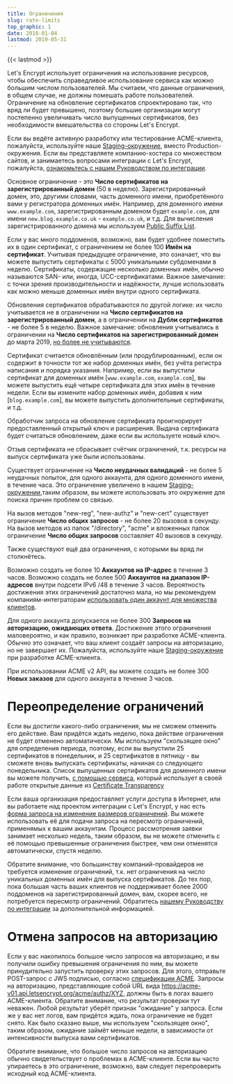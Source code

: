 ```yaml
---
title: Ограничения
slug: rate-limits
top_graphic: 1
date: 2018-01-04
lastmod: 2019-05-31
---
```


{{< lastmod >}}

Let's Encrypt использует ограничения на использование ресурсов, чтобы обеспечить справедливое использование сервиса как можно большим числом пользователей. Мы считаем, что данные ограничения, в общем случае, не должны помешать работе пользователей. Ограничение на обновление сертификатов спроектировано так, что вряд ли будет превышено, поэтому большие организации могут постепенно увеличивать число выпущенных сертификатов, без необходимости вмешательства со стороны Let's Encrypt.

Если вы ведёте активную разработку или тестирование ACME-клиента, пожалуйста, используйте наше [Staging-окружение](/docs/staging-environment/), вместо Production-окружения. Если вы представляете компанию-хостера со множеством сайтов, и занимаетесь вопросами интеграции с Let's Encrypt, пожалуйста, [ознакомьтесь с нашим Руководством по интеграции](/docs/integration-guide).

Основное ограничение - это <a name="certificates-per-registered-domain"></a>**Число сертификатов на зарегистрированный домен** (50 в неделю). Зарегистрированный домен, это, другими словами, часть доменного имени, приобретённого вами у регистратора доменных имён. Например, для доменного имени `www.example.com`, зарегистрированным доменом будет `example.com`, для имени `new.blog.example.co.uk` - `example.co.uk`, и т.д. Для вычисления зарегистрированного домена мы используем [Public Suffix List](https://publicsuffix.org).

Если у вас много поддоменов, возможно, вам будет удобнее поместить их в один сертификат, с ограничением не более 100 <a name="names-per-certificate"></a>**Имён на сертификат**. Учитывая предыдущее ограничение, это означает, что вы можете выпустить сертификаты с 5000 уникальными субдоменами в неделю. Сертификаты, содержащие несколько доменных имён, обычно называются SAN- или, иногда, UCC-сертификатами. Важное замечание: с точки зрения производительности и надёжности, лучше использовать как можно меньше доменных имён внутри одного сертификата.

Обновления сертификатов обрабатываются по другой логике: их число учитывается не в ограничении на **Число сертификатов на зарегистрированный домен**, а в ограничении на **Дубли сертификатов** - не более 5 в неделю. Важное замечание: обновления учитывались в ограничении на **Число сертификатов на зарегистрированный домен** до марта 2019, [но более не учитываются](https://community.letsencrypt.org/t/rate-limits-fixing-certs-per-name-rate-limit-order-of-operations-gotcha/88189).

Сертификат считается обновлённым (или продублированным), если он содержит в точности тот же набор доменных имён, без учёта регистра написания и порядка указания. Например, если вы выпустили сертификат для доменных имён [`www.example.com`, `example.com`], вы можете выпустить ещё четыре сертификата для этих имён в течение недели. Если вы измените набор доменных имён, добавив к ним [`blog.example.com`], вы можете выпустить дополнительные сертификаты, и т.д.

Обработчик запроса на обновление сертификата проигнорирует предоставленный открытый ключ и расширения. Выдача сертификата будет считаться обновлением, даже если вы используете новый ключ.

Отзыв сертификата не сбрасывает счётчик ограничений, т.к. ресурсы на выпуск сертификата уже были использованы.

Существует ограничение на <a name="failed-validations"></a>**Число неудачных валидаций** - не более 5 неудачных попыток, для одного аккаунта, для одного доменного имени, в течение часа. Это ограничение увеличено в нашем [Staging-окружении](/docs/staging-environment/),таким образом, вы можете использовать это окружение для поиска причин проблем со связью.

На вызов методов "new-reg", "new-authz" и "new-cert" существует ограничение <a name="overall-requests"></a>**Число общих запросов** - не более 20 вызовов в секунду. На вызов методов из папок "/directory", "acme" и вложенных папок ограничение **Число общих запросов** составляет 40 вызовов в секунду.

Также существуют ещё два ограничения, с которыми вы вряд ли столкнётесь.

Возможно создать не более 10 <a name="accounts-per-ip-address"></a>**Аккаунтов на IP-адрес** в течение 3 часов. Возможно создать не более 500 **Аккаунтов на диапазон IP-адресов** внутри подсети IPv6 /48 в течение 3 часов. Вероятность достижения этих ограничений достаточно мала, но мы рекомендуем компаниям-интеграторам [использовать один аккаунт для множества клиентов](/docs/integration-guide).

Для одного аккаунта допускается не более 300 <a name="pending-authorizations"></a>**Запросов на авторизацию, ожидающих ответа**. Достижение этого ограничения маловероятно, и как правило, возникает при разработке ACME-клиента. Обычно это означает, что ваш клиент создаёт запросы на авторизацию, но не завершает их. Пожалуйста, используйте наше [Staging-окружение](/docs/staging-environment/) при разработке ACME-клиента.

При использовании ACME v2 API, вы можете создать не более 300 <a name="new-orders"></a>**Новых заказов** для одного аккаунта в течение 3 часов.

# <a name="overrides"></a>Переопределение ограничений

Если вы достигли какого-либо ограничения, мы не сможем отменить его действие. Вам придётся ждать неделю, пока действие ограничения не будет отменено автоматически. Мы используем "скользящее окно" для определения периода, поэтому, если вы выпустили 25 сертификатов в понедельник, и 25 сертификатов в пятницу - вы сможете вновь выпускать сертификаты, начиная со следующего понедельника. Список выпущенных сертификатов для доменного имени вы можете получить, [с помощью сервиса](https://crt.sh), который использует в своей работе открытые данные из [Certificate Transparency](https://www.certificate-transparency.org)

Если ваша организация предоставляет услуги доступа в Интернет, или вы работаете над проектом интеграции с Let's Encrypt, у нас есть [форма запроса на изменение размеров ограничений](https://goo.gl/forms/plqRgFVnZbdGhE9n1). Вы можете использовать её для подачи запроса на пересмотр ограничений, применямых к вашим аккаунтам. Процесс рассмотрения заявки занимает несколько недель, таким образом, вы не можете отменить с её помощью превышенные ограничения быстрее, чем они отменятся автоматически, спустя неделю.

Обратите внимание, что большинству компаний-провайдеров не требуется изменение ограничений, т.к. нет ограничения на число уникальных доменных имён для выпуска сертификатов. До тех пор, пока большая часть ваших клиентов не поддерживает более 2000 поддоменов на зарегистрированный домен, вам, скорее всего, не потребуется пересмотр ограничений. Обратитесь [нашему Руководству по интеграции](/docs/integration-guide) за дополнительной информацией.

# <a name="clearing-pending"></a>Отмена запросов на авторизацию

Если у вас накопилось большое число запросов на авторизацию, и вы получили ошибку превышения ограничения по ним, вы можете принудительно запустить проверку этих запросов. Для этого, отправьте POST-запрос с JWS подписью, согласно [спецификации ACME](https://github.com/ietf-wg-acme/acme/blob/master/draft-ietf-acme-acme.md#responding-to-challenges). Запросы на авторизацию, представляющие собой URL вида https://acme-v01.api.letsencrypt.org/acme/authz/XYZ, должны быть в логах вашего ACME-клиента. Обратите внимание, что результат проверки тут неважен. Любой результат уберёт признак "ожидание" у запроса. Если же у вас нет логов, вам придётся ждать, пока ограничение не будет снято. Как было сказано выше, мы используем "скользящее окно", таким образом, ожидание займёт меньше недели, в зависимости от интенсивности выпуска вами сертификатов.

Обратите внимание, что большое число запросов на авторизацию обычно свидетельствует о проблемах в ACME-клиенте. Если вы часто упираетесь в это ограничение, возможно, вам следует перепроверить исходный код ACME-клиента.
